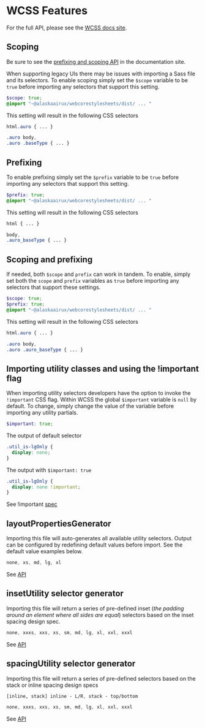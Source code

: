 # WCSS Features

For the full API, please see the [WCSS docs site](https://alaskaairlines.github.io/WebCoreStyleSheets/).

## Scoping

Be sure to see the [prefixing and scoping API](http://alaskaairlines.github.io/OrionWebCoreStyleSheets/#scope-prefix) in the documentation site.

When supporting legacy UIs there may be issues with importing a Sass file and its selectors. To enable scoping simply set the `$scope` variable to be `true` before importing any selectors that support this setting.

```scss
$scope: true;
@import "~@alaskaairux/webcorestylesheets/dist/ ... "
```

This setting will result in the following CSS selectors

```css
html.auro { ... }

.auro body,
.auro .baseType { ... }
```

## Prefixing

To enable prefixing simply set the `$prefix` variable to be `true` before importing any selectors that support this setting.

```scss
$prefix: true;
@import "~@alaskaairux/webcorestylesheets/dist/ ... "
```

This setting will result in the following CSS selectors

```css
html { ... }

body,
.auro_baseType { ... }
```

## Scoping and prefixing

If needed, both `$scope` and `prefix` can work in tandem. To enable, simply set both the `scope` and `prefix` variables as `true` before importing any selectors that support these settings.

```scss
$scope: true;
$prefix: true;
@import "~@alaskaairux/webcorestylesheets/dist/ ... "
```

This setting will result in the following CSS selectors

```css
html.auro { ... }

.auro body,
.auro .auro_baseType { ... }
```

## Importing utility classes and using the !important flag

When importing utility selectors developers have the option to invoke the `!important` CSS flag. Within WCSS the global `$important` variable is `null` by default. To change, simply change the value of the variable before importing any utility partials.

```scss
$important: true;
```

The output of default selector

```css
.util_is-lgOnly {
  display: none;
}
```

The output with `$important: true`

```css
.util_is-lgOnly {
  display: none !important;
}
```

See !important [spec](http://alaskaairlines.github.io/OrionWebCoreStyleSheets/#utility-variable-important)


## layoutPropertiesGenerator

Importing this file will auto-generates all available utility selectors. Output can be configured by redefining default values before import. See the default value examples below.

```sass
none, xs, md, lg, xl
```

See [API](http://alaskaairlines.github.io/OrionWebCoreStyleSheets/#utility-layout-mixin-auro_layoutPropertiesGenerator)

## insetUtility selector generator

Importing this file will return a series of pre-defined inset (_the padding around an element where all sides are equal_) selectors based on the inset spacing design spec.

```sass
none, xxxs, xxs, xs, sm, md, lg, xl, xxl, xxxl
```

See [API](http://alaskaairlines.github.io/OrionWebCoreStyleSheets/#utility-layout-mixin-auro_inset)

## spacingUtility selector generator

Importing this file will return a series of pre-defined selectors based on the stack or inline spacing design specs

```sass
[inline, stack] inline - L/R, stack - top/bottom

none, xxxs, xxs, xs, sm, md, lg, xl, xxl, xxxl
```

See [API](http://alaskaairlines.github.io/OrionWebCoreStyleSheets/#utility-layout-mixin-auro_spacing)
